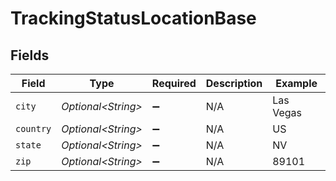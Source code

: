 # TrackingStatusLocationBase


## Fields

| Field               | Type                | Required            | Description         | Example             |
| ------------------- | ------------------- | ------------------- | ------------------- | ------------------- |
| `city`              | *Optional\<String>* | :heavy_minus_sign:  | N/A                 | Las Vegas           |
| `country`           | *Optional\<String>* | :heavy_minus_sign:  | N/A                 | US                  |
| `state`             | *Optional\<String>* | :heavy_minus_sign:  | N/A                 | NV                  |
| `zip`               | *Optional\<String>* | :heavy_minus_sign:  | N/A                 | 89101               |